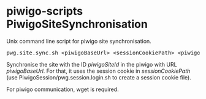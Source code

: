 # piwigo-scripts PiwigoSiteSynchronisation
Unix command line script for piwigo site synchronisation.

<pre>pwg.site.sync.sh &lt;piwigoBaseUrl> &lt;sessionCookiePath> &lt;piwigoSiteId></pre>
Synchronise the site with the ID *piwigoSiteId* in the piwigo with URL *piwigoBaseUrl*. 
For that, it uses the session cookie in *sessionCookiePath* (use 
PiwigoSession/pwg.session.login.sh to create a session cookie file).

For piwigo communication, wget is required.
